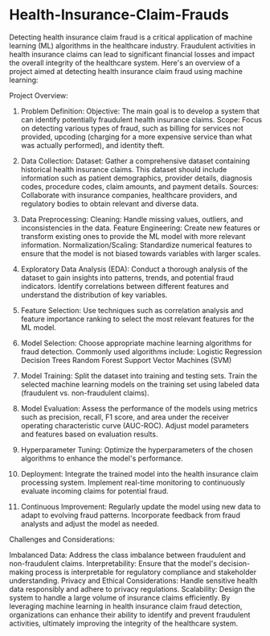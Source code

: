 # Health-Insurance-Claim-Frauds
Detecting health insurance claim fraud is a critical application of machine learning (ML) algorithms in the healthcare industry. Fraudulent activities in health insurance claims can lead to significant financial losses and impact the overall integrity of the healthcare system. Here's an overview of a project aimed at detecting health insurance claim fraud using machine learning:

Project Overview:

1. Problem Definition:
Objective: The main goal is to develop a system that can identify potentially fraudulent health insurance claims.
Scope: Focus on detecting various types of fraud, such as billing for services not provided, upcoding (charging for a more expensive service than what was actually performed), and identity theft.

2. Data Collection:
Dataset: Gather a comprehensive dataset containing historical health insurance claims. This dataset should include information such as patient demographics, provider details, diagnosis codes, procedure codes, claim amounts, and payment details.
Sources: Collaborate with insurance companies, healthcare providers, and regulatory bodies to obtain relevant and diverse data.

3. Data Preprocessing:
Cleaning: Handle missing values, outliers, and inconsistencies in the data.
Feature Engineering: Create new features or transform existing ones to provide the ML model with more relevant information.
Normalization/Scaling: Standardize numerical features to ensure that the model is not biased towards variables with larger scales.

4. Exploratory Data Analysis (EDA):
Conduct a thorough analysis of the dataset to gain insights into patterns, trends, and potential fraud indicators.
Identify correlations between different features and understand the distribution of key variables.

5. Feature Selection:
Use techniques such as correlation analysis and feature importance ranking to select the most relevant features for the ML model.

6. Model Selection:
Choose appropriate machine learning algorithms for fraud detection. Commonly used algorithms include:
Logistic Regression
Decision Trees
Random Forest
Support Vector Machines (SVM)

7. Model Training:
Split the dataset into training and testing sets.
Train the selected machine learning models on the training set using labeled data (fraudulent vs. non-fraudulent claims).

8. Model Evaluation:
Assess the performance of the models using metrics such as precision, recall, F1 score, and area under the receiver operating characteristic curve (AUC-ROC).
Adjust model parameters and features based on evaluation results.

9. Hyperparameter Tuning:
Optimize the hyperparameters of the chosen algorithms to enhance the model's performance.

10. Deployment:
Integrate the trained model into the health insurance claim processing system.
Implement real-time monitoring to continuously evaluate incoming claims for potential fraud.

11. Continuous Improvement:
Regularly update the model using new data to adapt to evolving fraud patterns.
Incorporate feedback from fraud analysts and adjust the model as needed.

Challenges and Considerations:

Imbalanced Data: Address the class imbalance between fraudulent and non-fraudulent claims.
Interpretability: Ensure that the model's decision-making process is interpretable for regulatory compliance and stakeholder understanding.
Privacy and Ethical Considerations: Handle sensitive health data responsibly and adhere to privacy regulations.
Scalability: Design the system to handle a large volume of insurance claims efficiently.
By leveraging machine learning in health insurance claim fraud detection, organizations can enhance their ability to identify and prevent fraudulent activities, ultimately improving the integrity of the healthcare system.
